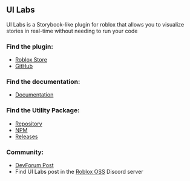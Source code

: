 ## UI Labs

UI Labs is a Storybook-like plugin for roblox that allows you to visualize stories in real-time without needing to run your code

### Find the plugin:

-   [Roblox Store](https://create.roblox.com/store/asset/14293316215/UI-Labs)
-   [GitHub](https://github.com/PepeElToro41/ui-labs/releases)

### Find the documentation:

-   [Documentation](https://pepeeltoro41.github.io/ui-labs/)

### Find the Utility Package:

-   [Repository](https://github.com/PepeElToro41/ui-labs-utils)
-   [NPM](https://www.npmjs.com/package/@rbxts/ui-labs)
-   [Releases](https://github.com/PepeElToro41/ui-labs-utils/releases)

### Community:

-   [DevForum Post](https://devforum.roblox.com/t/ui-labs-modern-storybook-plugin-for-roblox/3109174)
-   Find UI Labs post in the [Roblox OSS](https://discord.com/invite/Qm3JNyEc32) Discord server
